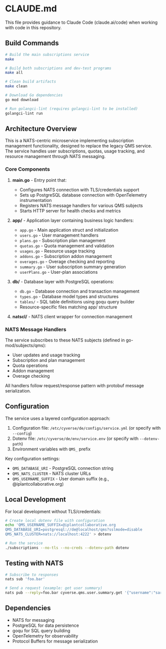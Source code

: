 # CLAUDE.md

This file provides guidance to Claude Code (claude.ai/code) when working with code in this repository.

## Build Commands

```bash
# Build the main subscriptions service
make

# Build both subscriptions and dev-test programs
make all

# Clean build artifacts
make clean

# Download Go dependencies
go mod download

# Run golangci-lint (requires golangci-lint to be installed)
golangci-lint run
```

## Architecture Overview

This is a NATS-centric microservice implementing subscription management functionality, designed to replace the legacy
QMS service. The service handles user subscriptions, quotas, usage tracking, and resource management through NATS
messaging.

### Core Components

1. **main.go** - Entry point that:
   - Configures NATS connection with TLS/credentials support
   - Sets up PostgreSQL database connection with OpenTelemetry instrumentation
   - Registers NATS message handlers for various QMS subjects
   - Starts HTTP server for health checks and metrics

2. **app/** - Application layer containing business logic handlers:
   - `app.go` - Main application struct and initialization
   - `users.go` - User management handlers
   - `plans.go` - Subscription plan management
   - `quotas.go` - Quota management and validation
   - `usages.go` - Resource usage tracking
   - `addons.go` - Subscription addon management
   - `overages.go` - Overage checking and reporting
   - `summary.go` - User subscription summary generation
   - `userPlans.go` - User-plan associations

3. **db/** - Database layer with PostgreSQL operations:
   - `db.go` - Database connection and transaction management
   - `types.go` - Database model types and structures
   - `tables/` - SQL table definitions using goqu query builder
   - Resource-specific files matching app/ structure

4. **natscl/** - NATS client wrapper for connection management

### NATS Message Handlers

The service subscribes to these NATS subjects (defined in go-mod/subjects/qms):
- User updates and usage tracking
- Subscription and plan management
- Quota operations
- Addon management
- Overage checking

All handlers follow request/response pattern with protobuf message serialization.

## Configuration

The service uses a layered configuration approach:
1. Configuration file: `/etc/cyverse/de/configs/service.yml` (or specify with `--config`)
2. Dotenv file: `/etc/cyverse/de/env/service.env` (or specify with `--dotenv-path`)
3. Environment variables with `QMS_` prefix

Key configuration settings:
- `QMS_DATABASE_URI` - PostgreSQL connection string
- `QMS_NATS_CLUSTER` - NATS cluster URLs
- `QMS_USERNAME_SUFFIX` - User domain suffix (e.g., @iplantcollaborative.org)

## Local Development

For local development without TLS/credentials:
```bash
# Create local dotenv file with configuration
echo 'QMS_USERNAME_SUFFIX=@iplantcollaborative.org
QMS_DATABASE_URI=postgresql://de@localhost/qms?sslmode=disable
QMS_NATS_CLUSTER=nats://localhost:4222' > dotenv

# Run the service
./subscriptions --no-tls --no-creds --dotenv-path dotenv
```

## Testing with NATS

```bash
# Subscribe to responses
nats sub 'foo.bar'

# Send a request (example: get user summary)
nats pub --reply=foo.bar cyverse.qms.user.summary.get '{"username":"sarahr"}'
```

## Dependencies

- NATS for messaging
- PostgreSQL for data persistence
- goqu for SQL query building
- OpenTelemetry for observability
- Protocol Buffers for message serialization
